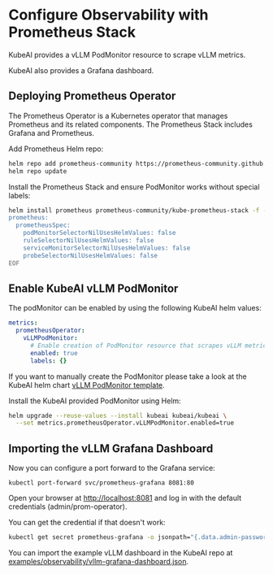 # Configure Observability with Prometheus Stack

KubeAI provides a vLLM PodMonitor resource to scrape vLLM metrics.

KubeAI also provides a Grafana dashboard.


## Deploying Prometheus Operator
The Prometheus Operator is a Kubernetes operator that manages Prometheus and its related components.
The Prometheus Stack includes Grafana and Prometheus.

Add Prometheus Helm repo:
```sh
helm repo add prometheus-community https://prometheus-community.github.io/helm-charts
helm repo update
```

Install the Prometheus Stack and ensure PodMonitor works without special labels:
```sh
helm install prometheus prometheus-community/kube-prometheus-stack -f - <<EOF
prometheus:
  prometheusSpec:
    podMonitorSelectorNilUsesHelmValues: false
    ruleSelectorNilUsesHelmValues: false
    serviceMonitorSelectorNilUsesHelmValues: false
    probeSelectorNilUsesHelmValues: false
EOF
```

## Enable KubeAI vLLM PodMonitor
The podMonitor can be enabled by using the following KubeAI helm values:

```yaml
metrics:
  prometheusOperator:
    vLLMPodMonitor:
      # Enable creation of PodMonitor resource that scrapes vLLM metrics endpoint.
      enabled: true
      labels: {}
```

If you want to manually create the PodMonitor please take a look at the KubeAI helm chart [vLLM PodMonitor template](https://github.com/kubeai-project/kubeai/blob/main/charts/kubeai/templates/vllm-pod-monitor.yaml).



Install the KubeAI provided PodMonitor using Helm:

```sh
helm upgrade --reuse-values --install kubeai kubeai/kubeai \
  --set metrics.prometheusOperator.vLLMPodMonitor.enabled=true
```

## Importing the vLLM Grafana Dashboard

Now you can configure a port forward to the Grafana service:
```
kubectl port-forward svc/prometheus-grafana 8081:80
```

Open your browser at [http://localhost:8081](http://localhost:8081) and log in with the default credentials (admin/prom-operator).

You can get the credential if that doesn't work:
```sh
kubectl get secret prometheus-grafana -o jsonpath="{.data.admin-password}" | base64 --decode ; echo
```

You can import the example vLLM dashboard in the KubeAI repo at [examples/observability/vllm-grafana-dashboard.json](https://github.com/kubeai-project/kubeai/blob/main/examples/observability/vllm-grafana-dashboard.json).
